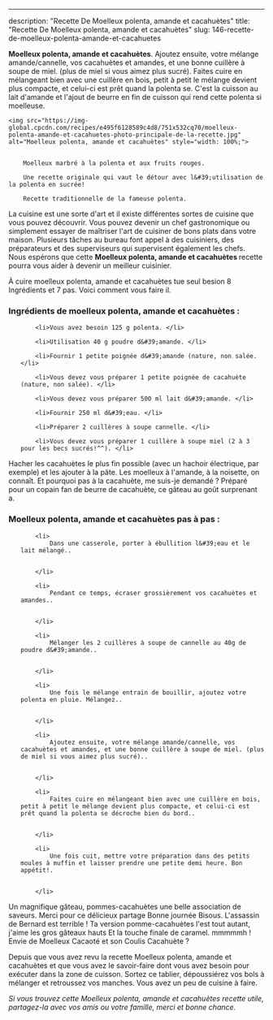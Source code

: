 ---
description: "Recette De Moelleux polenta, amande et cacahuètes"
title: "Recette De Moelleux polenta, amande et cacahuètes"
slug: 146-recette-de-moelleux-polenta-amande-et-cacahuetes

<p>
	<strong>Moelleux polenta, amande et cacahuètes</strong>. 
	Ajoutez ensuite, votre mélange amande/cannelle, vos cacahuètes et amandes, et une bonne cuillère à soupe de miel. (plus de miel si vous aimez plus sucré). Faites cuire en mélangeant bien avec une cuillère en bois, petit à petit le mélange devient plus compacte, et celui-ci est prêt quand la polenta se. C&#39;est la cuisson au lait d&#39;amande et l&#39;ajout de beurre en fin de cuisson qui rend cette polenta si moelleuse.
</p>
<p>
	
	<img src="https://img-global.cpcdn.com/recipes/e495f6128589c4d8/751x532cq70/moelleux-polenta-amande-et-cacahuetes-photo-principale-de-la-recette.jpg" alt="Moelleux polenta, amande et cacahuètes" style="width: 100%;">
	
	
		Moelleux marbré à la polenta et aux fruits rouges.
	
		Une recette originale qui vaut le détour avec l&#39;utilisation de la polenta en sucrée!
	
		Recette traditionnelle de la fameuse polenta.
	
</p>

La cuisine est une sorte d'art et il existe différentes sortes de cuisine que vous pouvez découvrir. Vous pouvez devenir un chef gastronomique ou simplement essayer de maîtriser l'art de cuisiner de bons plats dans votre maison. Plusieurs tâches au bureau font appel à des cuisiniers, des préparateurs et des superviseurs qui supervisent également les chefs. Nous espérons que cette <strong> Moelleux polenta, amande et cacahuètes </strong> recette pourra vous aider à devenir un meilleur cuisinier.

<!--inarticleads1-->

À cuire moelleux polenta, amande et cacahuètes tue seul besion 8 Ingrédients et 7 pas. Voici comment vous faire il.

<h3>Ingrédients de moelleux polenta, amande et cacahuètes :</h3>

<ol>
	
		<li>Vous avez besoin 125 g polenta. </li>
	
		<li>Utilisation 40 g poudre d&#39;amande. </li>
	
		<li>Fournir 1 petite poignée d&#39;amande (nature, non salée. </li>
	
		<li>Vous devez vous préparer 1 petite poignée de cacahuète (nature, non salée). </li>
	
		<li>Vous devez vous préparer 500 ml lait d&#39;amande. </li>
	
		<li>Fournir 250 ml d&#39;eau. </li>
	
		<li>Préparer 2 cuillères à soupe cannelle. </li>
	
		<li>Vous devez vous préparer 1 cuillère à soupe miel (2 à 3 pour les becs sucrés!^^). </li>
	
</ol>

Hacher les cacahuètes le plus fin possible (avec un hachoir électrique, par exemple) et les ajouter à la pâte. Les moelleux à l&#39;amande, à la noisette, on connaît. Et pourquoi pas à la cacahuète, me suis-je demandé ? Préparé pour un copain fan de beurre de cacahuète, ce gâteau au goût surprenant a. 

<!--inarticleads2-->

<h3>Moelleux polenta, amande et cacahuètes pas à pas :</h3>

<ol>
	
		<li>
			Dans une casserole, porter à ébullition l&#39;eau et le lait mélangé..
			
			
		</li>
	
		<li>
			Pendant ce temps, écraser grossièrement vos cacahuètes et amandes..
			
			
		</li>
	
		<li>
			Mélanger les 2 cuillères à soupe de cannelle au 40g de poudre d&#39;amande..
			
			
		</li>
	
		<li>
			Une fois le mélange entrain de bouillir, ajoutez votre polenta en pluie. Mélangez..
			
			
		</li>
	
		<li>
			Ajoutez ensuite, votre mélange amande/cannelle, vos cacahuètes et amandes, et une bonne cuillère à soupe de miel. (plus de miel si vous aimez plus sucré)..
			
			
		</li>
	
		<li>
			Faites cuire en mélangeant bien avec une cuillère en bois, petit à petit le mélange devient plus compacte, et celui-ci est prêt quand la polenta se décroche bien du bord..
			
			
		</li>
	
		<li>
			Une fois cuit, mettre votre préparation dans des petits moules à muffin et laisser prendre une petite demi heure. Bon appétit!.
			
			
		</li>
	
</ol>

Un magnifique gâteau, pommes-cacahuètes une belle association de saveurs. Merci pour ce délicieux partage Bonne journée Bisous. L&#39;assassin de Bernard est terrible ! Ta version pomme-cacahuètes l&#39;est tout autant, j&#39;aime les gros gâteaux hauts Et la touche finale de caramel. mmmmmh ! Envie de Moelleux Cacaoté et son Coulis Cacahuète ? 

<!--inarticleads1-->

<p>
Depuis que vous avez revu la recette Moelleux polenta, amande et cacahuètes et que vous avez le savoir-faire dont vous avez besoin pour exécuter dans la zone de cuisson. Sortez ce tablier, dépoussiérez vos bols à mélanger et retroussez vos manches. Vous avez un peu de cuisine à faire.
</p>

<p>
<i>Si vous trouvez cette Moelleux polenta, amande et cacahuètes recette utile, partagez-la avec vos amis ou votre famille, merci et bonne chance.</i>
</p>
